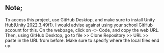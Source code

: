 Note;
----------------
To access this project, use GitHub Desktop, and make sure to install Unity Hub(Unity 2022.3.49f1). I would advise against using your school GitHub account for this. On the webpage, click on <> Code, and copy the web URL. Then, using GitHub Desktop, go to file >> Clone Repository >> URL >> paste in the URL from before. Make sure to specify where the local files end up.
